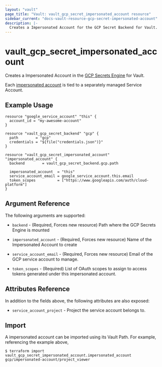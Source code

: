 ```yaml
---
layout: "vault"
page_title: "Vault: vault_gcp_secret_impersonated_account resource"
sidebar_current: "docs-vault-resource-gcp-secret-impersonated-account"
description: |-
  Creates a Impersonated Account for the GCP Secret Backend for Vault.
---
```


# vault\_gcp\_secret\_impersonated\_account

Creates a Impersonated Account in the [GCP Secrets Engine](https://www.vaultproject.io/docs/secrets/gcp/index.html) for Vault.

Each [impersonated account](https://www.vaultproject.io/docs/secrets/gcp/index.html#impersonated-accounts) is tied to a separately managed
Service Account.

## Example Usage

```hcl
resource "google_service_account" "this" {
  account_id = "my-awesome-account"
}

resource "vault_gcp_secret_backend" "gcp" {
  path        = "gcp"
  credentials = "${file("credentials.json")}"
}

resource "vault_gcp_secret_impersonated_account" "impersonated_account" {
  backend        = vault_gcp_secret_backend.gcp.path

  impersonated_account  = "this"
  service_account_email = google_service_account.this.email
  token_scopes          = ["https://www.googleapis.com/auth/cloud-platform"]
}
```

## Argument Reference

The following arguments are supported:

* `backend` - (Required, Forces new resource) Path where the GCP Secrets Engine is mounted

* `impersonated_account` - (Required, Forces new resource) Name of the Impersonated Account to create

* `service_account_email` - (Required, Forces new resource) Email of the GCP service account to manage.

* `token_scopes` - (Required) List of OAuth scopes to assign to access tokens generated under this impersonated account.

## Attributes Reference

In addition to the fields above, the following attributes are also exposed:

* `service_account_project` - Project the service account belongs to.

## Import

A impersonated account can be imported using its Vault Path. For example, referencing the example above,

```
$ terraform import vault_gcp_secret_impersonated_account.impersonated_account gcp/impersonated-account/project_viewer
```
